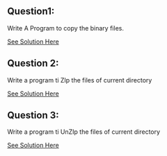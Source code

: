 Question1:
--------------
Write A Program to copy the binary files.

[See Solution Here](https://github.com/Avi-1996/100-Days-Code-Challenge/blob/master/100DayCode/Day77/Ques1.py)

Question 2:
-----------
Write a program ti ZIp the files of current directory

[See Solution Here](https://github.com/Avi-1996/100-Days-Code-Challenge/blob/master/100DayCode/Day77/Ques2.py)


Question 3:
-------------

Write a program ti UnZIp the files of current directory

[See Solution Here](https://github.com/Avi-1996/100-Days-Code-Challenge/blob/master/100DayCode/Day77/Ques3.py)
